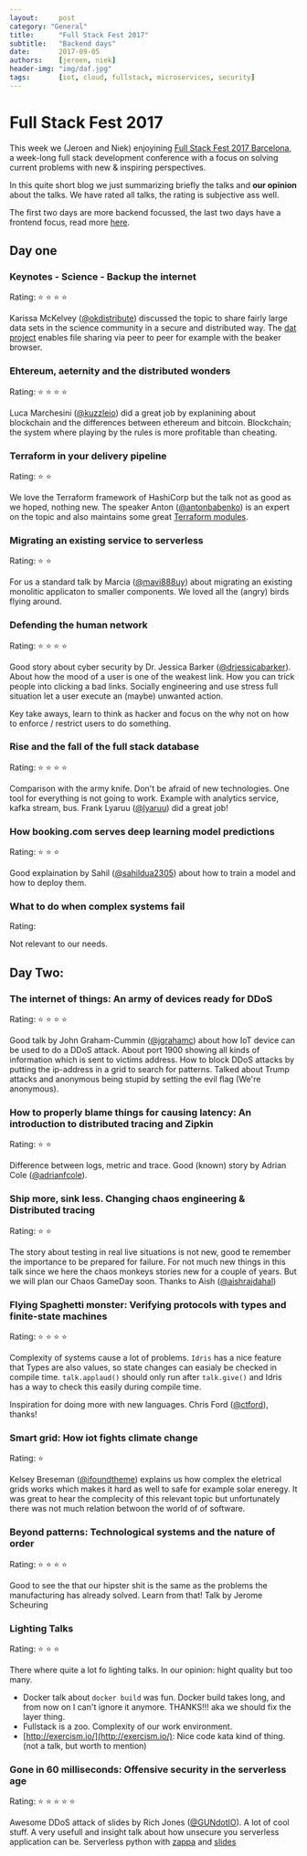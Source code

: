 ```yaml
---
layout:     post
category: "General"
title:      "Full Stack Fest 2017"
subtitle:   "Backend days"
date:       2017-09-05
authors:    [jeroen, niek]
header-img: "img/daf.jpg"
tags:       [iot, cloud, fullstack, microservices, security]
---
```


# Full Stack Fest 2017

This week we (Jeroen and Niek) enjoyining [Full Stack Fest 2017 Barcelona](https://2017.fullstackfest.com/),
a week-long full stack development conference with a focus on solving current problems with new & inspiring perspectives.

In this quite short blog we just summarizing briefly the talks and **our opinion** about the talks. We have rated all talks, the rating is subjective ass well.

The first two days are more backend focussed, the last two days have a frontend focus, read more [here](https://040code.github.io/2017/09/08/fsf-fontend/).

## Day one

### Keynotes - Science - Backup the internet
Rating: :star: :star: :star: :star:

Karissa McKelvey ([@okdistribute](https://twitter.com/okdistribute)) discussed the topic to share fairly large data sets in the science community in a secure and distributed way. The [dat project](https://docs.datproject.org/) enables file sharing via peer to peer for example with the beaker browser.

### Ehtereum, aeternity and the distributed wonders
Rating: :star: :star: :star: :star:

Luca Marchesini ([@kuzzleio](https://twitter.com/kuzzleio)) did a great job by explanining about blockchain and the differences between ethereum and bitcoin. Blockchain; the system where playing by the rules is more profitable than cheating.

### Terraform in your delivery pipeline
Rating: :star: :star:

We love the Terraform framework of HashiCorp but the talk not as good as we hoped, nothing new. The speaker Anton ([@antonbabenko](https://twitter.com/antonbabenko)) is an expert on the topic and also maintains some great [Terraform modules](https://github.com/terraform-community-modules).

### Migrating an existing service to serverless
Rating: :star: :star:

For us a standard talk by Marcia ([@mavi888uy](https://twitter.com/mavi888uy)) about migrating an existing monolitic applicaton to smaller components. We loved all the (angry) birds flying around.

### Defending the human network
Rating: :star: :star: :star: :star:

Good story about cyber security by Dr. Jessica Barker ([@drjessicabarker](https://twitter.com/drjessicabarker)). About how the mood of a user is one of the weakest link. How you can trick people into clicking a bad links. Socially engineering and use stress full situation let a user execute an (maybe) unwanted action.

Key take aways, learn to think as hacker and focus on the why not on how to enforce / restrict users to do something.


### Rise and the fall of the full stack database
Rating: :star: :star: :star: :star:

Comparison with the army knife. Don't be afraid of new technologies.
One tool for everything is not going to work.
Example with analytics service, kafka stream, bus. Frank Lyaruu ([@lyaruu](https://twitter.com/lyaruu)) did a great job!

### How booking.com serves deep learning model predictions
Rating: :star: :star: :star:

Good explaination by Sahil ([@sahildua2305](https://twitter.com/sahildua2305 )) about how to train a model and how to deploy them.

### What to do when complex systems fail
Rating:

Not relevant to our needs.

## Day Two:

### The internet of things: An army of devices ready for DDoS
Rating: :star: :star: :star: :star:

Good talk by John Graham-Cummin ([@jgrahamc](https://twitter.com/jgrahamc)) about how IoT device can be used to do a DDoS attack. About port 1900 showing all kinds of information which is sent to victims address. How to block DDoS attacks by putting the ip-address in a grid to search for patterns. Talked about Trump attacks and anonymous being stupid by setting the evil flag (We're anonymous).

### How to properly blame things for causing latency: An introduction to distributed tracing and Zipkin
Rating: :star: :star:

Difference between logs, metric and trace. Good (known) story by Adrian Cole ([@adrianfcole](https://twitter.com/adrianfcole)).

### Ship more, sink less. Changing chaos engineering & Distributed tracing
Rating: :star: :star:

The story about testing in real live situations is not new, good te remember the importance to be prepared for failure. For not much new things in this talk since we here the chaos monkeys stories new for a couple of years. But we will plan our Chaos GameDay soon. Thanks to Aish ([@aishrajdahal](https://twitter.com/aishrajdahal))

### Flying Spaghetti monster: Verifying protocols with types and finite-state machines
Rating: :star: :star: :star: :star:

Complexity of systems cause a lot of problems. `Idris` has a nice feature that Types are also values, so state changes can easialy be checked in compile time. `talk.applaud()` should only run after `talk.give()` and Idris has a way to check this easily during compile time.

Inspiration for doing more with new languages. Chris Ford ([@ctford](https://twitter.com/ctford)), thanks!

### Smart grid: How iot fights climate change
Rating: :star:

Kelsey Breseman ([@ifoundtheme](https://twitter.com/ifoundtheme)) explains us how complex the eletrical grids works which makes it hard as well to safe for example solar eneregy. It was great to hear the complecity of this relevant topic but unfortunately there was not much relation betwoon the world of of software.

### Beyond patterns: Technological systems and the nature of order
Rating: :star: :star: :star: :star:

Good to see the that our hipster shit is the same as the problems the manufacturing has already solved. Learn from that! Talk by Jerome Scheuring

### Lighting Talks
Rating: :star: :star: :star:

There where quite a lot fo lighting talks. In our opinion: hight quality but too many.

- Docker talk about `docker build` was fun. Docker build takes long, and from now on I can't ignore it anymore. THANKS!!! aka we should fix the layer thing.
- Fullstack is a zoo. Complexity of our work environment.
- [http://exercism.io/](http://exercism.io/): Nice code kata kind of thing. (not a talk, but worth to mention)

### Gone in 60 milliseconds: Offensive security in the serverless age
Rating: :star: :star: :star: :star: :star:

Awesome DDoS attack of slides by Rich Jones ([@GUNdotIO](https://twitter.com/GUNdotIO)). A lot of cool stuff. A very usefull and insight talk about how unsecure you serverless application can be. Serverless python with [zappa](http://zappa.io) and [slides](https://rawgit.com/Miserlou/Talks/master/full-stack-barcelona-2017/stack.html)
